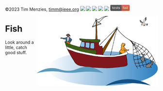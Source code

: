 
&copy;2023 Tim Menzies,
<a href="mailto:timm@ieee.org">timm@ieee.org</a> <img
src="https://img.shields.io/badge/purpose-se--ai-blueviolet"> <img
src="https://img.shields.io/badge/platform-osx,linux-pink"> <img
src="https://img.shields.io/badge/license-BSD2-ff69b4"> <img
src="https://camo.githubusercontent.com/ba3b84eb50cbaa9a2d59d81ad60cdf59f221ef93bf3c508e86750b04e78e8c16/68747470733a2f2f696d672e736869656c64732e696f2f62616467652f444f492d31302e353238312532467a656e6f646f2e313233343536372d626c75652e737667"> <img
src="https://img.shields.io/badge/language-python3.11-yellow"> <img
src="docs/results.png"> 

<img align=right width=400 src="/docs/fisheries.png">

# Fish

Look around a little, catch good stuff.

